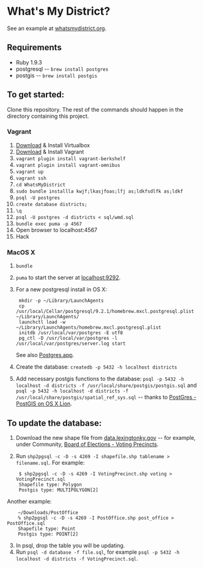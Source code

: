 # What's My District?

See an example at [whatsmydistrict.org](http://whatsmydistrict.org/).

## Requirements

- Ruby 1.9.3
- postgresql -- `brew install postgres`
- postgis -- `brew install postgis`

## To get started:

Clone this repository. The rest of the commands should happen in the directory
containing this project.

### Vagrant

1. [Download](https://www.virtualbox.org/wiki/Downloads) & Install Virtualbox
2. [Download](http://www.vagrantup.com/) & Install Vagrant
3. `vagrant plugin install vagrant-berkshelf`
4. `vagrant plugin install vagrant-omnibus`
5. `vagrant up`
6. `vagrant ssh`
7. `cd WhatsMyDistrict`
8. `sudo bundle installla kwjf;lkasjfoas;lfj as;ldkfsdlfk as;ldkf`
9. `psql -U postgres`
10. `create database districts;`
11. `\q`
12. `psql -U postgres -d districts < sql/wmd.sql`
13. `bundle exec puma -p 4567`
14. Open browser to localhost:4567
15. Hack

### MacOS X

1. `bundle`
2. `puma` to start the server at [localhost:9292](http://localhost:9292/).
3. For a new postgresql install in OS X:

        mkdir -p ~/Library/LaunchAgents
        cp /usr/local/Cellar/postgresql/9.2.1/homebrew.mxcl.postgresql.plist ~/Library/LaunchAgents/
        launchctl load -w ~/Library/LaunchAgents/homebrew.mxcl.postgresql.plist
        initdb /usr/local/var/postgres -E utf8
        pg_ctl -D /usr/local/var/postgres -l /usr/local/var/postgres/server.log start

    See also [Postgres.app](http://postgresapp.com/).
4. Create the database: `createdb -p 5432 -h localhost districts`
5. Add necessary postgis functions to the database: `psql -p 5432 -h localhost -d districts -f /usr/local/share/postgis/postgis.sql` and `psql -p 5432 -h localhost -d districts -f /usr/local/share/postgis/spatial_ref_sys.sql` -- thanks to [PostGres - PostGIS on OS X Lion](http://lukeberndt.com/2011/postgres-postgis-on-osx-lion/).

## To update the database:

1. Download the new shape file from [data.lexingtonky.gov](http://data.lexingtonky.gov) -- for example, under Community, [Board of Elections - Voting Precincts](https://opendatalex.s3.amazonaws.com/2013-03-21T200744/VotingPrecinct.zip).
2. Run `shp2pgsql -c -D -s 4269 -I shapefile.shp tablename > filename.sql`. For example:

        $ shp2pgsql -c -D -s 4269 -I VotingPrecinct.shp voting > VotingPrecinct.sql
        Shapefile type: Polygon
        Postgis type: MULTIPOLYGON[2]

Another example:

        ~/Downloads/PostOffice
        % shp2pgsql -c -D -s 4269 -I PostOffice.shp post_office > PostOffice.sql
        Shapefile type: Point
        Postgis type: POINT[2]

3. In psql, drop the table you will be updating.
4. Run `psql -d database -f file.sql`, for example `psql -p 5432 -h localhost -d districts -f VotingPrecinct.sql`.
